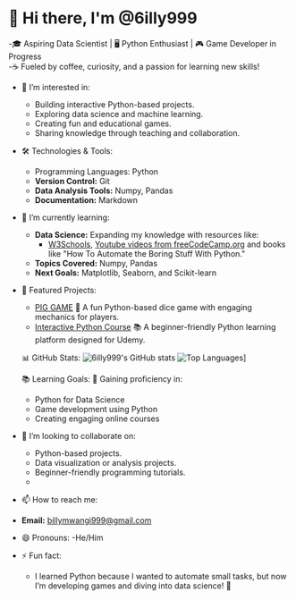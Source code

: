 # 👋 Hi there, I'm @6illy999
  -🎓 Aspiring Data Scientist | 🖥️ Python Enthusiast | 🎮 Game Developer in Progress  
  -☕ Fueled by coffee, curiosity, and a passion for learning new skills!

- 👀 I’m interested in:
     - Building interactive Python-based projects.
     - Exploring data science and machine learning.
     - Creating fun and educational games.
     - Sharing knowledge through teaching and collaboration.
  
- 🛠️ Technologies & Tools: 
     - Programming Languages: Python 
     - **Version Control:** Git 
     - **Data Analysis Tools:** Numpy, Pandas 
     - **Documentation:** Markdown 
       
- 🌱 I’m currently learning:
     - **Data Science:** Expanding my knowledge with resources like:
          - [W3Schools](https://www.w3schools.com/), [Youtube videos from freeCodeCamp.org](https://youtu.be/GPVsHOlRBBI?si=rSUTmpV_rTKPskIp) and books like "How To Automate the Boring Stuff With 
            Python."
     - **Topics Covered:** Numpy, Pandas  
     - **Next Goals:** Matplotlib, Seaborn, and Scikit-learn
  
- 🌟 Featured Projects:
     - [PIG GAME](https://github.com/6illy999/PIG_GAME)
      🎲 A fun Python-based dice game with engaging mechanics for players.
     - [Interactive Python Course](https://github.com/6illy999/PythonCourse)
      📚 A beginner-friendly Python learning platform designed for Udemy.
  
  📊 GitHub Stats:
  ![6illy999's GitHub stats](https://github-readme-stats.vercel.app/api?username=6illy999&show_icons=true&theme=radical)
  ![Top Languages](https://github-readme-stats.vercel.app/api/top-langs/?username=6illy999&layout=compact&theme=radical)]
  
  📚 Learning Goals:
      🚀 Gaining proficiency in:
     - Python for Data Science  
     - Game development using Python  
     - Creating engaging online courses
  
- 💞️ I’m looking to collaborate on:
     - Python-based projects.
     - Data visualization or analysis projects.
     - Beginner-friendly programming tutorials.
     - 
- 📫 How to reach me:
 - **Email:** [billymwangi999@gmail.com](mailto:billymwangi999@gmail.com)
  
- 😄 Pronouns:
      -He/Him
  
- ⚡ Fun fact:
     - I learned Python because I wanted to automate small tasks, but now I’m developing games and diving into data science! 🚀

<!---
6illy999/6illy999 is a ✨ special ✨ repository because its `README.md` (this file) appears on your GitHub profile.
You can click the Preview link to take a look at your changes.
--->
